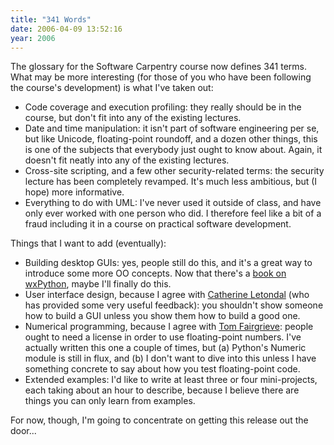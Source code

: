 ```yaml
---
title: "341 Words"
date: 2006-04-09 13:52:16
year: 2006
---
```

The glossary for the Software Carpentry course now defines 341 terms.  What may be more interesting (for those of you who have been following the course's development) is what I've taken out:
<ul>
	<li>Code coverage and execution profiling: they really should be in the course, but don't fit into any of the existing lectures.</li>
	<li>Date and time manipulation: it isn't part of software engineering per se, but like Unicode, floating-point roundoff, and a dozen other things, this is one of the subjects that everybody just ought to know about.  Again, it doesn't fit neatly into any of the existing lectures.</li>
	<li>Cross-site scripting, and a few other security-related terms: the security lecture has been completely revamped.  It's much less ambitious, but (I hope) more informative.</li>
	<li>Everything to do with UML: I've never used it outside of class, and have only ever worked with one person who did.  I therefore feel like a bit of a fraud including it in a course on practical software development.</li>
</ul>
Things that I want to add (eventually):
<ul>
	<li>Building desktop GUIs: yes, people still do this, and it's a great way to introduce some more OO concepts.  Now that there's a <a href="http://www.amazon.com/gp/product/1932394621">book on wxPython</a>, maybe I'll finally do this.</li>
	<li>User interface design, because I agree with <a href="http://www.pasteur.fr/~letondal/">Catherine Letondal</a> (who has provided some very useful feedback): you shouldn't show someone how to build a GUI unless you show them how to build a good one.</li>
	<li>Numerical programming, because I agree with <a href="http://www.cs.toronto.edu/~tff/">Tom Fairgrieve</a>: people ought to need a license in order to use floating-point numbers.  I've actually written this one a couple of times, but (a) Python's Numeric module is still in flux, and (b) I don't want to dive into this unless I have something concrete to say about how you test floating-point code.</li>
	<li>Extended examples: I'd like to write at least three or four mini-projects, each taking about an hour to describe, because I believe there are things you can only learn from examples.</li>
</ul>
For now, though, I'm going to concentrate on getting this release out the door...
